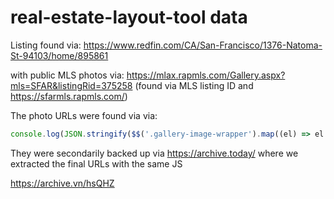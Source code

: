 # real-estate-layout-tool data
Listing found via: <https://www.redfin.com/CA/San-Francisco/1376-Natoma-St-94103/home/895861>

with public MLS photos via: <https://mlax.rapmls.com/Gallery.aspx?mls=SFAR&listingRid=375258> (found via MLS listing ID and <https://sfarmls.rapmls.com/>)

The photo URLs were found via via:

```js
console.log(JSON.stringify($$('.gallery-image-wrapper').map((el) => el.dataset.path), null, 2));
```

They were secondarily backed up via <https://archive.today/> where we extracted the final URLs with the same JS

<https://archive.vn/hsQHZ>
